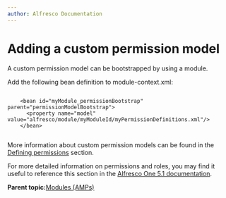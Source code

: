 ```yaml
---
author: Alfresco Documentation
---
```


# Adding a custom permission model

A custom permission model can be bootstrapped by using a module.

Add the following bean definition to module-context.xml:

```
  
    <bean id="myModule_permissionBootstrap" parent="permissionModelBootstrap">
      <property name="model" value="alfresco/module/myModuleId/myPermissionDefinitions.xml"/>
    </bean>
  
```

More information about custom permission models can be found in the [Defining permissions](secur-permissions.md) section.

For more detailed information on permissions and roles, you may find it useful to reference this section in the [Alfresco One 5.1 documentation](http://docs.alfresco.com/5.1/references/dev-extension-points-permissions.html).

**Parent topic:**[Modules \(AMPs\)](../concepts/dev-extensions-modules-intro.md)

